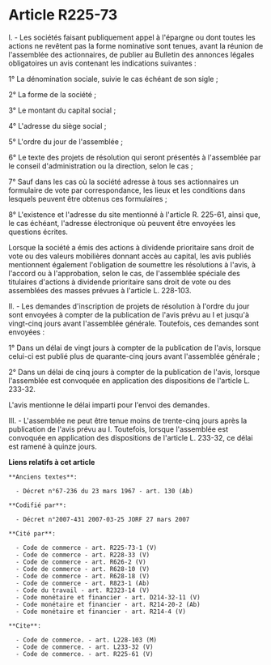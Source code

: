# Article R225-73

I. - Les sociétés faisant publiquement appel à l'épargne ou dont toutes les actions ne revêtent pas la forme nominative sont
tenues, avant la réunion de l'assemblée des actionnaires, de publier au Bulletin des annonces légales obligatoires un avis
contenant les indications suivantes :

1° La dénomination sociale, suivie le cas échéant de son sigle ;

2° La forme de la société ;

3° Le montant du capital social ;

4° L'adresse du siège social ;

5° L'ordre du jour de l'assemblée ;

6° Le texte des projets de résolution qui seront présentés à l'assemblée par le conseil d'administration ou la direction,
selon le cas ;

7° Sauf dans les cas où la société adresse à tous ses actionnaires un formulaire de vote par correspondance, les lieux et les
conditions dans lesquels peuvent être obtenus ces formulaires ;

8° L'existence et l'adresse du site mentionné à l'article R. 225-61, ainsi que, le cas échéant, l'adresse électronique où
peuvent être envoyées les questions écrites.

Lorsque la société a émis des actions à dividende prioritaire sans droit de vote ou des valeurs mobilières donnant accès au
capital, les avis publiés mentionnent également l'obligation de soumettre les résolutions à l'avis, à l'accord ou à
l'approbation, selon le cas, de l'assemblée spéciale des titulaires d'actions à dividende prioritaire sans droit de vote ou
des assemblées des masses prévues à l'article L. 228-103.

II. - Les demandes d'inscription de projets de résolution à l'ordre du jour sont envoyées à compter de la publication de
l'avis prévu au I et jusqu'à vingt-cinq jours avant l'assemblée générale. Toutefois, ces demandes sont envoyées :

1° Dans un délai de vingt jours à compter de la publication de l'avis, lorsque celui-ci est publié plus de quarante-cinq
jours avant l'assemblée générale ;

2° Dans un délai de cinq jours à compter de la publication de l'avis, lorsque l'assemblée est convoquée en application des
dispositions de l'article L. 233-32.

L'avis mentionne le délai imparti pour l'envoi des demandes.

III. - L'assemblée ne peut être tenue moins de trente-cinq jours après la publication de l'avis prévu au I. Toutefois,
lorsque l'assemblée est convoquée en application des dispositions de l'article L. 233-32, ce délai est ramené à quinze jours.

**Liens relatifs à cet article**

	**Anciens textes**:

	  - Décret n°67-236 du 23 mars 1967 - art. 130 (Ab)

	**Codifié par**:

	  - Décret n°2007-431 2007-03-25 JORF 27 mars 2007

	**Cité par**:

	  - Code de commerce - art. R225-73-1 (V)
	  - Code de commerce - art. R228-33 (V)
	  - Code de commerce - art. R626-2 (V)
	  - Code de commerce - art. R628-10 (V)
	  - Code de commerce - art. R628-18 (V)
	  - Code de commerce - art. R823-1 (Ab)
	  - Code du travail - art. R2323-14 (V)
	  - Code monétaire et financier - art. D214-32-11 (V)
	  - Code monétaire et financier - art. R214-20-2 (Ab)
	  - Code monétaire et financier - art. R214-4 (V)

	**Cite**:

	  - Code de commerce. - art. L228-103 (M)
	  - Code de commerce. - art. L233-32 (V)
	  - Code de commerce. - art. R225-61 (V)
